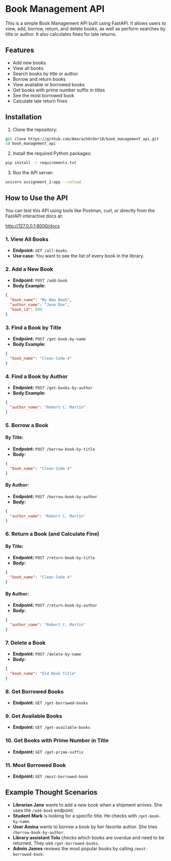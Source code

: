 # Book Management API

This is a simple Book Management API built using FastAPI. It allows users to view, add, borrow, return, and delete books, as well as perform searches by title or author. It also calculates fines for late returns.

## Features

- Add new books
- View all books
- Search books by title or author
- Borrow and return books
- View available or borrowed books
- Get books with prime number suffix in titles
- See the most borrowed book
- Calculate late return fines

## Installation

1. Clone the repository:

```bash
git clone https://github.com/AmarachOrdor18/book_management_api.git
cd book_management_api
```

2. Install the required Python packages:

```bash
pip install -r requirements.txt
```

3. Run the API server:

```bash
uvicorn assignment_2:app --reload
```


## How to Use the API

You can test this API using tools like Postman, curl, or directly from the FastAPI interactive docs at:

http://127.0.0.1:8000/docs

### 1. View All Books

- **Endpoint:** `GET /all-books`
- **Use case:** You want to see the list of every book in the library.

### 2. Add a New Book

- **Endpoint:** `POST /add-book`
- **Body Example:**

```json
{
  "book_name": "My New Book",
  "author_name": "Jane Doe",
  "book_id": 999
}
```

### 3. Find a Book by Title

- **Endpoint:** `POST /get-book-by-name`
- **Body Example:**

```json
{
  "book_name": "Clean Code 4"
}
```

### 4. Find a Book by Author

- **Endpoint:** `POST /get-books-by-author`
- **Body Example:**

```json
{
  "author_name": "Robert C. Martin"
}
```

### 5. Borrow a Book

#### By Title:

- **Endpoint:** `POST /borrow-book-by-title`
- **Body:**

```json
{
  "book_name": "Clean Code 4"
}
```

#### By Author:

- **Endpoint:** `POST /borrow-book-by-author`
- **Body:**

```json
{
  "author_name": "Robert C. Martin"
}
```

### 6. Return a Book (and Calculate Fine)

#### By Title:

- **Endpoint:** `POST /return-book-by-title`
- **Body:**

```json
{
  "book_name": "Clean Code 4"
}
```

#### By Author:

- **Endpoint:** `POST /return-book-by-author`
- **Body:**

```json
{
  "author_name": "Robert C. Martin"
}
```

### 7. Delete a Book

- **Endpoint:** `POST /delete-by-name`
- **Body:**

```json
{
  "book_name": "Old Book Title"
}
```

### 8. Get Borrowed Books

- **Endpoint:** `GET /get-borrowed-books`

### 9. Get Available Books

- **Endpoint:** `GET /get-available-books`

### 10. Get Books with Prime Number in Title

- **Endpoint:** `GET /get-prime-suffix`

### 11. Most Borrowed Book

- **Endpoint:** `GET /most-borrowed-book`

## Example Thought Scenarios

- **Librarian Jane** wants to add a new book when a shipment arrives. She uses the `/add-book` endpoint.
- **Student Mark** is looking for a specific title. He checks with `/get-book-by-name`.
- **User Amina** wants to borrow a book by her favorite author. She tries `/borrow-book-by-author`.
- **Library assistant Tolu** checks which books are overdue and need to be returned. They use `/get-borrowed-books`.
- **Admin James** reviews the most popular books by calling `/most-borrowed-book`.
